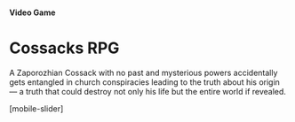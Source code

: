 
#### Video Game

# Cossacks RPG

A Zaporozhian Cossack with no past and mysterious powers accidentally gets entangled in church conspiracies leading to the truth about his origin — a truth that could destroy not only his life but the entire world if revealed.

[mobile-slider]